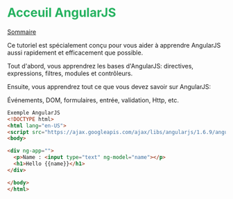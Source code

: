 # <div style="color: #26B260">**Acceuil AngularJS**</div>

[Sommaire](./00-Sommaire.md)

Ce tutoriel est spécialement conçu pour vous aider à apprendre AngularJS aussi rapidement et efficacement que possible.

Tout d'abord, vous apprendrez les bases d'AngularJS: directives, expressions, filtres, modules et contrôleurs.

Ensuite, vous apprendrez tout ce que vous devez savoir sur AngularJS:

Événements, DOM, formulaires, entrée, validation, Http, etc.

```html
Exemple AngularJS
<!DOCTYPE html>
<html lang="en-US">
<script src="https://ajax.googleapis.com/ajax/libs/angularjs/1.6.9/angular.min.js"></script>
<body>

<div ng-app="">
  <p>Name : <input type="text" ng-model="name"></p>
  <h1>Hello {{name}}</h1>
</div>

</body>
</html> 

```

